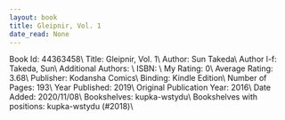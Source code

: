 ```yaml
---
layout: book
title: Gleipnir, Vol. 1
date_read: None
---
```


Book Id: 44363458\ 
Title: Gleipnir, Vol. 1\ 
Author: Sun Takeda\ 
Author l-f: Takeda, Sun\ 
Additional Authors: \ 
ISBN: \ 
My Rating: 0\ 
Average Rating: 3.68\ 
Publisher: Kodansha Comics\ 
Binding: Kindle Edition\ 
Number of Pages: 193\ 
Year Published: 2019\ 
Original Publication Year: 2016\ 
Date Added: 2020/11/08\ 
Bookshelves: kupka-wstydu\ 
Bookshelves with positions: kupka-wstydu (#2018)\ 

